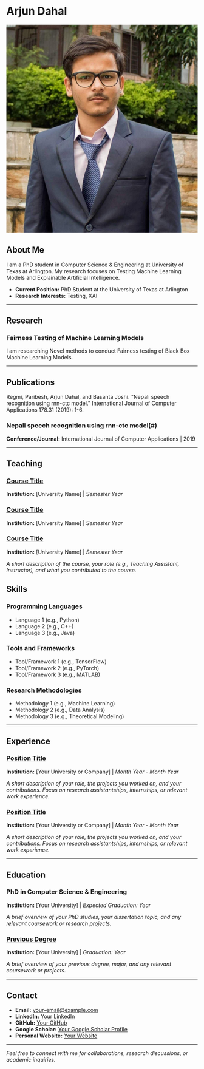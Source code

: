 # Arjun Dahal 

![Profile Photo](photo.jpg)

## About Me

I am a PhD student in Computer Science & Engineering at University of Texas at Arlington. My research focuses on Testing Machine Learning Models and Explainable Artificial Intelligence. 

- **Current Position:** PhD Student at the University of Texas at Arlington
- **Research Interests:** Testing, XAI

---

## Research

### Fairness Testing of Machine Learning Models
I am researching Novel methods to conduct Fairness testing of Black Box Machine Learning Models.


---

## Publications

Regmi, Paribesh, Arjun Dahal, and Basanta Joshi. "Nepali speech recognition using rnn-ctc model." International Journal of Computer Applications 178.31 (2019): 1-6.

### Nepali speech recognition using rnn-ctc model(#)
**Conference/Journal:** International Journal of Computer Applications | 2019

---

## Teaching

### [Course Title](#)
**Institution:** [University Name] | _Semester Year_

### [Course Title](#)
**Institution:** [University Name] | _Semester Year_

### [Course Title](#)
**Institution:** [University Name] | _Semester Year_

_A short description of the course, your role (e.g., Teaching Assistant, Instructor), and what you contributed to the course._



## Skills

### Programming Languages
- Language 1 (e.g., Python)
- Language 2 (e.g., C++)
- Language 3 (e.g., Java)

### Tools and Frameworks
- Tool/Framework 1 (e.g., TensorFlow)
- Tool/Framework 2 (e.g., PyTorch)
- Tool/Framework 3 (e.g., MATLAB)

### Research Methodologies
- Methodology 1 (e.g., Machine Learning)
- Methodology 2 (e.g., Data Analysis)
- Methodology 3 (e.g., Theoretical Modeling)

---

## Experience

### [Position Title](#)
**Institution:** [Your University or Company] | _Month Year - Month Year_

_A short description of your role, the projects you worked on, and your contributions. Focus on research assistantships, internships, or relevant work experience._

### [Position Title](#)
**Institution:** [Your University or Company] | _Month Year - Month Year_

_A short description of your role, the projects you worked on, and your contributions. Focus on research assistantships, internships, or relevant work experience._

---

## Education

### PhD in Computer Science & Engineering
**Institution:** [Your University] | _Expected Graduation: Year_

_A brief overview of your PhD studies, your dissertation topic, and any relevant coursework or research projects._

### [Previous Degree](#)
**Institution:** [Your University] | _Graduation: Year_

_A brief overview of your previous degree, major, and any relevant coursework or projects._

---

## Contact

- **Email:** [your-email@example.com](mailto:your-email@example.com)
- **LinkedIn:** [Your LinkedIn](#)
- **GitHub:** [Your GitHub](#)
- **Google Scholar:** [Your Google Scholar Profile](#)
- **Personal Website:** [Your Website](#)

---

_Feel free to connect with me for collaborations, research discussions, or academic inquiries._

